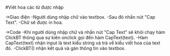 #Viêt hoa các từ được nhập

->Giao điện
-Người dùng nhập chữ vào textbox.
-Sau đó nhấn nút "Cap Text".
-Chữ sẽ được in hoa.

->Code
-Khi người dùng nhập chữ và nhấn nút "Cap Text" sẽ khỏi chạy hàm ClickBT thông qua sự kiên onclick gọi đến hàm CapText(text).
-Hàm CapText(text) nhận input là text kiểu string và trả vể kiểu viết hoa của text đó.
-ClickBT() nhận kết quả và gán thông tin vào textbox.